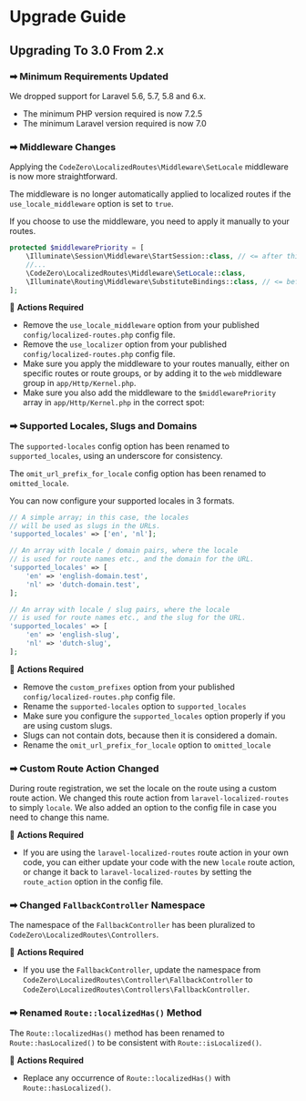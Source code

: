 # Upgrade Guide

## Upgrading To 3.0 From 2.x

### ➡ Minimum Requirements Updated

We dropped support for Laravel 5.6, 5.7, 5.8 and 6.x.

- The minimum PHP version required is now 7.2.5
- The minimum Laravel version required is now 7.0

### ➡ Middleware Changes

Applying the `CodeZero\LocalizedRoutes\Middleware\SetLocale` middleware is now more straightforward.

The middleware is no longer automatically applied to localized routes if the `use_locale_middleware` option is set to `true`.

If you choose to use the middleware, you need to apply it manually to your routes.

```php
protected $middlewarePriority = [
    \Illuminate\Session\Middleware\StartSession::class, // <= after this
    //...
    \CodeZero\LocalizedRoutes\Middleware\SetLocale::class,
    \Illuminate\Routing\Middleware\SubstituteBindings::class, // <= before this
];
```

🔸 **Actions Required**

- Remove the `use_locale_middleware` option from your published `config/localized-routes.php` config file.
- Remove the `use_localizer` option from your published `config/localized-routes.php` config file.
- Make sure you apply the middleware to your routes manually, either on specific routes or route groups, or by adding it to the `web` middleware group in `app/Http/Kernel.php`.
- Make sure you also add the middleware to the `$middlewarePriority` array in `app/Http/Kernel.php` in the correct spot:

### ➡ Supported Locales, Slugs and Domains

The `supported-locales` config option has been renamed to `supported_locales`, using an underscore for consistency.

The `omit_url_prefix_for_locale` config option has been renamed to `omitted_locale`.

You can now configure your supported locales in 3 formats.

```php
// A simple array; in this case, the locales
// will be used as slugs in the URLs.
'supported_locales' => ['en', 'nl'];

// An array with locale / domain pairs, where the locale
// is used for route names etc., and the domain for the URL.
'supported_locales' => [
    'en' => 'english-domain.test',
    'nl' => 'dutch-domain.test',
];

// An array with locale / slug pairs, where the locale
// is used for route names etc., and the slug for the URL.
'supported_locales' => [
    'en' => 'english-slug',
    'nl' => 'dutch-slug',
];
```

🔸 **Actions Required**

- Remove the `custom_prefixes` option from your published `config/localized-routes.php` config file.
- Rename the `supported-locales` option to `supported_locales`
- Make sure you configure the `supported_locales` option properly if you are using custom slugs.
- Slugs can not contain dots, because then it is considered a domain.
- Rename the `omit_url_prefix_for_locale` option to `omitted_locale`

### ➡ Custom Route Action Changed

During route registration, we set the locale on the route using a custom route action.
We changed this route action from `laravel-localized-routes` to simply `locale`.
We also added an option to the config file in case you need to change this name.

🔸 **Actions Required**

- If you are using the `laravel-localized-routes` route action in your own code, you can either update your code with the new `locale` route action, or change it back to `laravel-localized-routes` by setting the `route_action` option in the config file.

### ➡ Changed `FallbackController` Namespace

The namespace of the `FallbackController` has been pluralized to `CodeZero\LocalizedRoutes\Controllers`.

🔸 **Actions Required**

- If you use the `FallbackController`, update the namespace from `CodeZero\LocalizedRoutes\Controller\FallbackController` to `CodeZero\LocalizedRoutes\Controllers\FallbackController`.

### ➡ Renamed `Route::localizedHas()` Method

The `Route::localizedHas()` method has been renamed to `Route::hasLocalized()` to be consistent with `Route::isLocalized()`.

🔸 **Actions Required**

- Replace any occurrence of `Route::localizedHas()` with `Route::hasLocalized()`.

